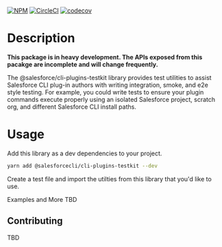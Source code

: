 [![NPM](https://img.shields.io/npm/v/@salesforce/cli-plugins-testkit.svg)](https://www.npmjs.com/package/@salesforce/cli-plugins-testkit)
[![CircleCI](https://circleci.com/gh/salesforcecli/cli-plugins-testkit.svg?style=svg&circle-token=2377ca31221869e9d13448313620486da80e595f)](https://circleci.com/gh/salesforcecli/cli-plugins-testkit)
[![codecov](https://codecov.io/gh/salesforcecli/cli-plugins-testkit/branch/main/graph/badge.svg)](https://codecov.io/gh/salesforcecli/cli-plugins-testkit)

# Description

**This package is in heavy development. The APIs exposed from this pacakge are incomplete and will change frequently.**

The @salesforce/cli-plugins-testkit library provides test utilities to assist Salesforce CLI plug-in authors with writing integration, smoke, and e2e style testing. For example, you could write tests to ensure your plugin commands execute properly using an isolated Salesforce project, scratch org, and different Salesforce CLI install paths.

# Usage

Add this library as a dev dependencies to your project.

```bash
yarn add @salesforcecli/cli-plugins-testkit --dev
```

Create a test file and import the utilties from this library that you'd like to use.

Examples and More TBD

## Contributing

TBD
